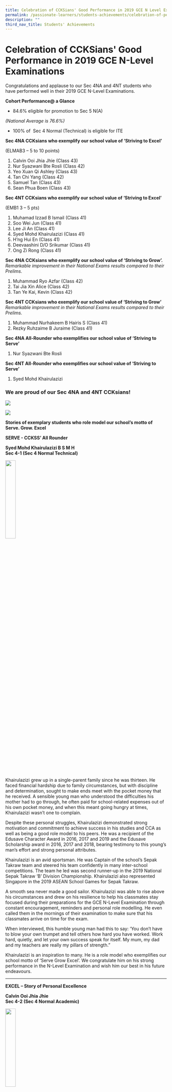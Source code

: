 ```yaml
---
title: Celebration of CCKSians' Good Performance in 2019 GCE N Level Examinations
permalink: /passionate-learners/students-achievements/celebration-of-performance-in-2019-gce-n-level/
description: ""
third_nav_title: Students' Achievements
---
```

# **Celebration of CCKSians' Good Performance in 2019 GCE N-Level Examinations**

Congratulations and applause to our Sec 4NA and 4NT students who have performed well in their 2019 GCE N-Level Examinations. 

**Cohort Performance@ a Glance** 

*   84.6% eligible for promotion to Sec 5 N(A)

_(National Average is 76.6%)_   
*   100% of  Sec 4 Normal (Technical) is eligible for ITE

**Sec 4NA CCKsians who exemplify our school value of ‘Striving to Excel’** 

(ELMAB3 – 5 to 10 points)

1.  Calvin Ooi Jhia Jhie (Class 43)
2.  Nur Syazwani Bte Rosli (Class 42)
3.  Yeo Xuan Qi Ashley (Class 43)
4.  Tan Chi Yang (Class 42)
5.  Samuel Tan (Class 43)
6.  Sean Phua Boen (Class 43)

**Sec 4NT CCKsians who exemplify our school value of ‘Striving to Excel’** 

(EMB1 3 – 5 pts)

1.  Muhamad Izzad B Ismail (Class 41)
2.  Soo Wei Jun (Class 41)
3.  Lee Ji An (Class 41)
4.  Syed Mohd Khairulazizi (Class 41)
5.  H’ng Hui En (Class 41)
6.  Deevaashini D/O Srikumar (Class 41)
7.  Ong Zi Rong (Class 41)

**Sec 4NA CCKsians who exemplify our school value of ‘Striving to Grow’.**    
_Remarkable improvement in their National Exams results compared to their Prelims._

1.  Muhammad Ryo Azfar (Class 42)
2.  Tai Jia Xin Alice (Class 42)
3.  Tan Ye Kai, Kevin (Class 42)

**Sec 4NT CCKsians who exemplify our school value of ‘Striving to Grow’**    
_Remarkable improvement in their National Exams results compared to their Prelims._

1.  Muhammad Nurhakeem B Hairis S (Class 41)
2.  Rezky Ruhzaime B Juraime (Class 41)

**Sec 4NA All-Rounder who exemplifies our school value of ‘Striving to Serve’**   
1.  Nur Syazwani Bte Rosli

**Sec 4NT All-Rounder who exemplifies our school value of ‘Striving to Serve’**   
1.  Syed Mohd Khairulazizi

### We are proud of our Sec 4NA and 4NT CCKsians!

![](/images/2019NLevel-01-1.jpg)

![](/images/2019NLevel-02-02.jpg)

**Stories of exemplary students who role model our school’s motto of Serve. Grow. Excel** 

**SERVE - CCKSS’ All Rounder**  


**Syed Mohd Khairulazizi B S M H**    
**Sec 4-1 (Sec 4 Normal Technical)**

<img src="/images/2019NLevel-03.jpg" 
     style="width:25%">

Khairulazizi grew up in a single-parent family since he was thirteen. He faced financial hardship due to family circumstances, but with discipline and determination, sought to make ends meet with the pocket money that he received. A sensible young man who understood the difficulties his mother had to go through, he often paid for school-related expenses out of his own pocket money, and when this meant going hungry at times, Khairulazizi wasn’t one to complain. 

Despite these personal struggles, Khairulazizi demonstrated strong motivation and commitment to achieve success in his studies and CCA as well as being a good role model to his peers.  He was a recipient of the Edusave Character Award in 2016, 2017 and 2019 and the Edusave Scholarship award in 2016, 2017 and 2018, bearing testimony to this young’s man’s effort and strong personal attributes.  

Khairulazizi is an avid sportsman. He was Captain of the school’s Sepak Takraw team and steered his team confidently in many inter-school competitions. The team he led was second runner-up in the 2019 National Sepak Takraw ‘B’ Division Championship. Khairulazizi also represented Singapore in the 2019 ASEAN School Games for Sepak Takraw. 

A smooth sea never made a good sailor. Khairulazizi was able to rise above his circumstances and drew on his resilience to help his classmates stay focused during their preparations for the GCE N-Level Examination through constant encouragement, reminders and personal role modelling. He even called them in the mornings of their examination to make sure that his classmates arrive on time for the exam. 

When interviewed, this humble young man had this to say: ‘You don’t have to blow your own trumpet and tell others how hard you have worked. Work hard, quietly, and let your own success speak for itself. My mum, my dad and my teachers are really my pillars of strength.” 

Khairulazizi is an inspiration to many. He is a role model who exemplifies our school motto of ‘Serve Grow Excel’. We congratulate him on his strong performance in the N-Level Examination and wish him our best in his future endeavours.

-------------------------------------------------------------------------


**EXCEL – Story of Personal Excellence** 

**Calvin Ooi Jhia Jhie**     
**Sec 4-2 (Sec 4 Normal Academic)**

<img src="/images/2019NLevel-04.jpg" 
     style="width:25%">

Calvin Ooi Jhia Jhie is one resilient, young person. 

Calvin was from the Normal Technical Course. Being the optimistic person that he is, he never felt he was lacking in any way. On the contrary, he set his sight on going to the Normal Academic Course, buckled down to hard work and realised his goal three years later. At the end of Secondary 3, Calvin topped his class and made it to the Normal Academic Course. Despite being new to a more demanding curriculum, Calvin held on to his belief that hard work is key to any kind of success, coped very well, and was top in Science in the Normal Academic Course. 

But it wasn’t all just about work. Calvin knows how to have fun too. Not only was he active in his CCA, the Saint John Brigade, which by the way, has been garnering the Gold Award for the last 15 years, Calvin loves music and has a keen interest in Beatboxing, an art of mimicking drum machines, and, boy, can he really wow the audience when he performs! Calvin was a familiar figure in our very own annual ‘CCKSS Have Talent Competition’ and was unanimously voted by judges and the audience as the best performer, winning first position in the Individual Category for the competition in 2018, and was also first in this year’s competition, in the Group Category.  

As a person, Calvin is warm, helpful and well-liked. He is a filial son and a doting elder brother to his younger brother, who is much younger than him. Teachers and classmates too see determination in this young man and hold him in high regard.  

**“I thank my teachers who taught me when I was in the Normal Technical Course. They were always encouraging and they believed that all of us will define our own successes one day,”** said Calvin. 

Never one who is afraid of hard work and one who embraces life with optimism, it is no surprise that Calvin has done well in this year’s N-Level Examination. We congratulate him on a well-deserved set of results and wish him well in his undertakings in the future.

-------------------------------------------------------------------------

**EXCEL – Story of Personal Excellence** 

**Nur Syazwani Bte Rosli**   
**Sec 4-2 (Sec 4 Normal Academic)**